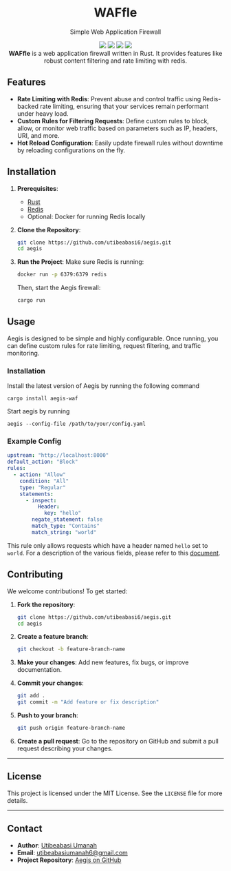 <div align="center">
    <h1>WAFfle</h1>
    <p>Simple Web Application Firewall</p>
    <img src="https://img.shields.io/badge/status-active-green.svg">
    <img src="https://img.shields.io/badge/license-MIT-blue.svg">
    <img src="https://img.shields.io/badge/language-Rust-red.svg">
    <img src="https://img.shields.io/badge/release-3.1.0-green.svg">
    <!-- <img src="aegis.png" alt="Aegis Logo" > -->
</div>

<div align="center"> <strong>WAFfle</strong> is a web application firewall written in Rust. It provides features like robust content filtering and rate limiting with redis.</div>

## Features

- **Rate Limiting with Redis**: Prevent abuse and control traffic using Redis-backed rate limiting, ensuring that your services remain performant under heavy load.
- **Custom Rules for Filtering Requests**: Define custom rules to block, allow, or monitor web traffic based on parameters such as IP, headers, URI, and more.
- **Hot Reload Configuration**: Easily update firewall rules without downtime by reloading configurations on the fly.


## Installation

1. **Prerequisites**:
    - [Rust](https://www.rust-lang.org/)
    - [Redis](https://redis.io/)
    - Optional: Docker for running Redis locally

2. **Clone the Repository**:
    ```bash
    git clone https://github.com/utibeabasi6/aegis.git
    cd aegis
    ```

3. **Run the Project**:
    Make sure Redis is running:
    ```bash
    docker run -p 6379:6379 redis
    ```

    Then, start the Aegis firewall:
    ```bash
    cargo run
    ```

## Usage

Aegis is designed to be simple and highly configurable. Once running, you can define custom rules for rate limiting, request filtering, and traffic monitoring.

### Installation

Install the latest version of Aegis by running the following command
```shell
cargo install aegis-waf
```

Start aegis by running 
```shell
aegis --config-file /path/to/your/config.yaml
```

### Example Config
```yaml
upstream: "http://localhost:8000"
default_action: "Block"
rules:
  - action: "Allow"
    condition: "All"
    type: "Regular"
    statements:
      - inspect: 
          Header:
            key: "hello"
        negate_statement: false
        match_type: "Contains"
        match_string: "world"
```

This rule only allows requests which have a header named `hello` set to `world`. For a description of the various fields, please refer to this [document](./documentation/config.md).

## Contributing

We welcome contributions! To get started:

1. **Fork the repository**:
    ```bash
    git clone https://github.com/utibeabasi6/aegis.git
    cd aegis
    ```

2. **Create a feature branch**:
    ```bash
    git checkout -b feature-branch-name
    ```

3. **Make your changes**: Add new features, fix bugs, or improve documentation.

4. **Commit your changes**:
    ```bash
    git add .
    git commit -m "Add feature or fix description"
    ```

5. **Push to your branch**:
    ```bash
    git push origin feature-branch-name
    ```

6. **Create a pull request**: Go to the repository on GitHub and submit a pull request describing your changes.

---

## License

This project is licensed under the MIT License. See the `LICENSE` file for more details.

---

## Contact

- **Author**: [Utibeabasi Umanah](https://github.com/utibeabasi6)
- **Email**: utibeabasiumanah6@gmail.com
- **Project Repository**: [Aegis on GitHub](https://github.com/utibeabasi6/aegis)
